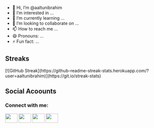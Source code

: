 - 👋 Hi, I’m @aaltunibrahim
- 👀 I’m interested in ...
- 🌱 I’m currently learning ...
- 💞️ I’m looking to collaborate on ...
- 📫 How to reach me ...
- 😄 Pronouns: ...
- ⚡ Fun fact: ...

<!---
aaltunibrahim/aaltunibrahim is a ✨ special ✨ repository because its `README.md` (this file) appears on your GitHub profile.
You can click the Preview link to take a look at your changes.
--->


<h2>Streaks</h2>

<p align="left">
[![GitHub Streak](https://github-readme-streak-stats.herokuapp.com/?user=aaltunibrahim)](https://git.io/streak-stats)
</p>


<h2>Social Acoounts</h2>

<h3 align="left">Connect with me:</h3>
<p align="left">
<a href="your link" target="blank"><img align="center" src="https://cdn.jsdelivr.net/npm/simple-icons@3.0.1/icons/twitter.svg" alt="" height="30" width="40" /></a>
<a href="your link" target="blank"><img align="center" src="https://cdn.jsdelivr.net/npm/simple-icons@3.0.1/icons/linkedin.svg" alt="" height="30" width="40" /></a>
<a href="your link" target="blank"><img align="center" src="https://cdn.jsdelivr.net/npm/simple-icons@3.0.1/icons/instagram.svg" alt="" height="30" width="40" /></a>
<a href="your link" target="blank"><img align="center" src="https://cdn.jsdelivr.net/npm/simple-icons@3.0.1/icons/youtube.svg" alt="" height="30" width="40" /></a>
</p>


